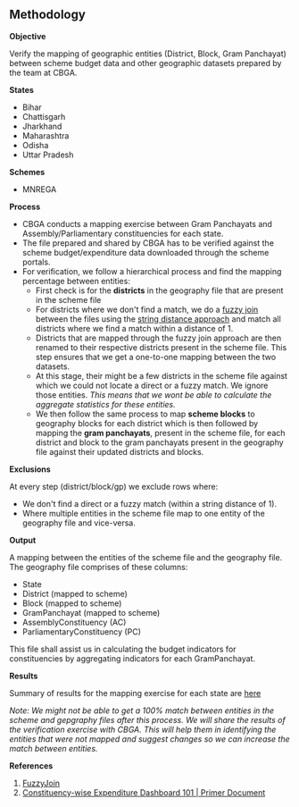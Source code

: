 ## Methodology

**Objective**

Verify the mapping of geographic entities (District, Block, Gram Panchayat) between scheme budget data and other geographic datasets prepared by the team at CBGA. 

**States**

- Bihar
- Chattisgarh
- Jharkhand
- Maharashtra
- Odisha
- Uttar Pradesh

**Schemes**

- MNREGA

**Process**

- CBGA conducts a mapping exercise between Gram Panchayats and Assembly/Parliamentary constituencies for each state.
- The file prepared and shared by CBGA has to be verified against the scheme budget/expenditure data downloaded through the scheme portals.
- For verification, we follow a hierarchical process and find the mapping percentage between entities:
  - First check is for the **districts** in the geography file that are present in the scheme file 
  - For districts where we don't find a match, we do a [fuzzy join](https://github.com/dgrtwo/fuzzyjoin/blob/master/README.md) between the files using the [string distance approach](https://cran.r-project.org/web/packages/fuzzyjoin/vignettes/stringdist_join.html) and match all districts where we find a match within a distance of 1.
  - Districts that are mapped through the fuzzy join approach are then renamed to their respective districts present in the scheme file. This step ensures that we get a one-to-one mapping between the two datasets.
  - At this stage, their might be a few districts in the scheme file against which we could not locate a direct or a fuzzy match. We ignore those entities. *This means that we wont be able to calculate the aggregate statistics for these entities.* 
  - We then follow the same process to map **scheme blocks** to geography blocks for each district which is then followed by mapping the **gram panchayats**, present in the scheme file, for each district and block to the gram panchayats present in the geography file against their updated districts and blocks.

**Exclusions**

At every step (district/block/gp) we exclude rows where:
- We don't find a direct or a fuzzy match (within a string distance of 1).
- Where multiple entities in the scheme file map to one entity of the geography file and vice-versa.

**Output**

A mapping between the entities of the scheme file and the geography file. The geography file comprises of these columns:
- State
- District (mapped to scheme)
- Block (mapped to scheme)
- GramPanchayat (mapped to scheme)
- AssemblyConstituency (AC)
- ParliamentaryConstituency (PC)

This file shall assist us in calculating the budget indicators for constituencies by aggregating indicators for each GramPanchayat.

**Results**

Summary of results for the mapping exercise for each state are [here](../results.md) 

_Note: We might not be able to get a 100% match between entities in the scheme and gepgraphy files after this process. We will share the results of the verification exercise with CBGA. This will help them in identifying the entities that were not mapped and suggest changes so we can increase the match between entities._  

**References**

1. [FuzzyJoin](https://github.com/dgrtwo/fuzzyjoin)
2. [Constituency-wise Expenditure Dashboard 101 | Primer Document](https://docs.google.com/document/d/1SLoBna7NNczMfiySusZpdykNrQk2bIRNA5yfZlnd8ig/edit) 